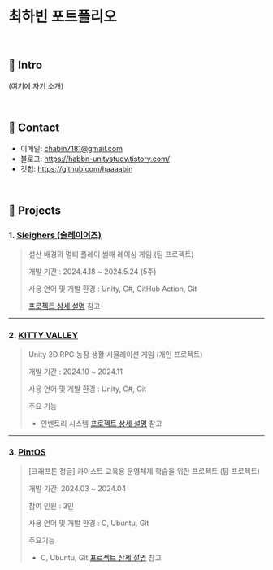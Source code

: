 # 최하빈 포트폴리오
</br>

## :pushpin: Intro
(여기에 자기 소개)

</br>

## :pushpin: Contact
- 이메일: chabin7181@gmail.com
- 블로그: https://habbn-unitystudy.tistory.com/
- 깃헙: https://github.com/haaaabin

</br>

## :pushpin: Projects
### 1. [Sleighers (슬레이어즈)](https://github.com/Integerous/goQuality)
> 설산 배경의 멀티 플레이 썰매 레이싱 게임 (팀 프로젝트)
> 
> 개발 기간 : 2024.4.18 ~ 2024.5.24 (5주)  
>  
> 사용 언어 및 개발 환경 : Unity, C#, GitHub Action, Git
> 
> [프로젝트 상세 설명](https://github.com/Integerous/goQuality) 참고

---

### 2. [KITTY VALLEY](https://github.com/haaaabin/Valley)
> Unity 2D RPG 농장 생활 시뮬레이션 게임 (개인 프로젝트)
> 
> 개발 기간 : 2024.10 ~ 2024.11
> 
> 사용 언어 및 개발 환경 : Unity, C#, Git
>
> 주요 기능
>  - 인벤토리 시스템
>[프로젝트 상세 설명](https://github.com/Integerous/goQuality) 참고

---

### 3. [PintOS]()
> [크래프톤 정글] 카이스트 교육용 운영체제 학습을 위한 프로젝트 (팀 프로젝트)
> 
> 개발 기간: 2024.03 ~ 2024.04  
>
> 참여 인원 : 3인
>
> 사용 언어 및 개발 환경 : C, Ubuntu, Git
>
> 주요기능
> - C, Ubuntu, Git
>[프로젝트 상세 설명](https://github.com/Integerous/goQuality) 참고
